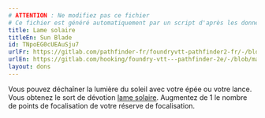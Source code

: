 ```yaml
---
# ATTENTION : Ne modifiez pas ce fichier
# Ce fichier est généré automatiquement par un script d'après les données du module Foundry VTT officiel et de sa traduction
title: Lame solaire
titleEn: Sun Blade
id: TNpoEG0cUEAuSju7
urlFr: https://gitlab.com/pathfinder-fr/foundryvtt-pathfinder2-fr/-/blob/master/data/feats/TNpoEG0cUEAuSju7.htm
urlEn: https://gitlab.com/hooking/foundry-vtt---pathfinder-2e/-/blob/master/packs/data/feats.db/sun-blade.json
layout: dons
---
```

Vous pouvez déchaîner la lumière du soleil avec votre épée ou votre lance. Vous obtenez le sort de dévotion [lame solaire](../sorts/lame-solaire.html). Augmentez de 1 le nombre de points de focalisation de votre réserve de focalisation.
